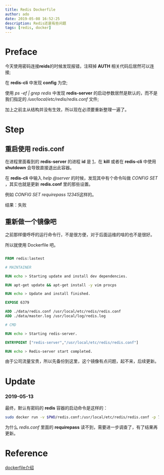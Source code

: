 ```yaml
---
title: Redis Dockerfile
author: ado
date: 2019-05-08 16:52:25
description: Redis还是有些问题
tags: [redis, docker]
---
```




# Preface

今天使用密码连接**reids**的时候发现报错，注释掉 **AUTH** 相关代码后居然可以连接;

在  **redis-cli** 中发现 **config** 为空;

使用 *ps -ef | grep redis* 中发现 **redis-server** 的启动参数居然是默认的，而不是我们指定的 */usr/local/etc/redis/redis.conf* 文件;

加上之前主从结构并没有生效，所以现在必须要重新整理一遍了。

 # Step

## 重启使用 redis.conf

在进程里面看到的 **redis-server** 的进程 **id** 是 <u>1</u>，在 **kill** 或者在 **redis-cli** 中使用 **shutdown** 会导致直接退出此容器。

在 **redis-cli** 中输入 *help @server* 的时候，发现其中有个命令叫做 *CONFIG SET* ，其实也就是更新 **redis.conf** 里的那些设置。

例如 *CONFIG SET requirepass 12345*这样的。

结果：失败

## 重新做一个镜像吧

之前那样傻呼呼的运行命令行，不是很方便，对于后面运维的啥的也不是很好。

所以就使用 Dockerfile 吧。

```dockerfile

FROM redis:lastest

# MAINTAINER

RUN echo > Starting update and install dev dependencies.

RUN apt-get update && apt-get install -y vim procps

RUN echo > Update and install finished.

EXPOSE 6379

ADD ./data/redis.conf /usr/local/etc/redis/redis.conf
ADD ./data/master.log /usr/local/log/redis.log

# CMD 

RUN echo > Starting redis-server.

ENTRYPOINT ["redis-server","/usr/local/etc/redis/redis.conf"]

RUN echo > Redis-server start completed.

```

由于公司流量宝贵，所以先备份到这里，这个镜像有点问题，起不来，后续更新。

# Update

### 2019-05-13

最终，默认有密码的 **redis** 容器的启动命令是这样的：

```sh
sudo docker run -v $PWD/redis.conf:/usr/local/etc/redis/redis.conf -p 7001:6379 --name myredis redis redis-server /usr/local/etc/redis/redis.conf --requirepass test5566
```

为什么 *redis.conf* 里面的 **requirepass** 读不到，需要进一步调查了，有了结果再更新。

# Reference

[dockerfile介绍](http://www.dockerinfo.net/dockerfile%E4%BB%8B%E7%BB%8D)